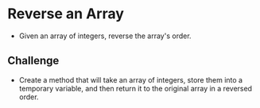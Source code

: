 # Reverse an Array
- Given an array of integers, reverse the array's order.

## Challenge
- Create a method that will take an array of integers, store them into a temporary variable, and then return it to the original array in a reversed order.